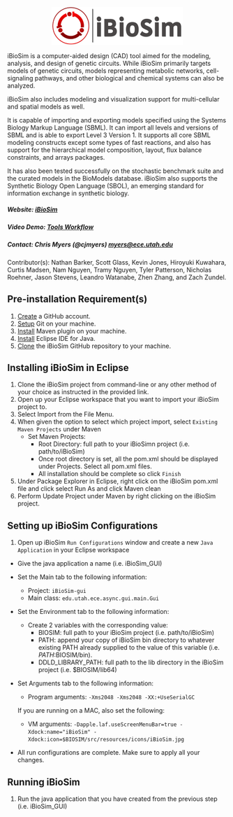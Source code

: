 
<p align="center">
  <img  src="docs/media/iBioSim_horizontal.png">
</p>

iBioSim is a computer-aided design (CAD) tool aimed for the modeling, analysis, and design of genetic circuits. 
While iBioSim primarily targets models of genetic circuits, models representing metabolic networks, cell-signaling pathways, 
and other biological and chemical systems can also be analyzed. 

iBioSim also includes modeling and visualization support for multi-cellular and spatial models as well. 

It is capable of importing and exporting models specified using the Systems Biology Markup Language (SBML). 
It can import all levels and versions of SBML and is able to export Level 3 Version 1. 
It supports all core SBML modeling constructs except some types of fast reactions, and also has support for the 
hierarchical model composition, layout, flux balance constraints, and arrays packages. 

It has also been tested successfully on the stochastic benchmark suite and the curated models in the BioModels database. 
iBioSim also supports the Synthetic Biology Open Language (SBOL), an emerging standard for information exchange in synthetic 
biology.

##### Website: [iBioSim](http://www.async.ece.utah.edu/ibiosim)
##### Video Demo: [Tools Workflow](https://www.youtube.com/watch?v=g4xayzlyC2Q)
##### Contact: Chris Myers (@cjmyers) myers@ece.utah.edu

Contributor(s): Nathan Barker, Scott Glass, Kevin Jones, Hiroyuki Kuwahara, Curtis Madsen, Nam Nguyen, Tramy Nguyen, Tyler Patterson, Nicholas Roehner, Jason Stevens, Leandro Watanabe, Zhen Zhang, and Zach Zundel.


## Pre-installation Requirement(s)
1. [Create](https://github.com/) a GitHub account.
2. [Setup](https://help.github.com/articles/set-up-git) Git on your machine.
3. [Install](https://maven.apache.org/download.cgi) Maven plugin on your machine.
4. [Install](http://www.eclipse.org) Eclipse IDE  for Java. 
5. [Clone](https://help.github.com/articles/cloning-a-repository/) the iBioSim GitHub repository to your machine.


## Installing iBioSim in Eclipse
1. Clone the iBioSim project from command-line or any other method of your choice as instructed in the provided link.
2. Open up your Eclipse workspace that you want to import your iBioSim project to.
3. Select Import from the File Menu.
4. When given the option to select which project import, select ```Existing Maven Projects``` under Maven
   * Set Maven Projects:
      * Root Directory: full path to your iBioSimn project (i.e. path/to/iBioSim)
      * Once root directory is set, all the pom.xml should be displayed under Projects. Select all pom.xml files.
      * All installation should be complete so click ```Finish```
5. Under Package Explorer in Eclipse, right click on the iBioSim pom.xml file and click select Run As and click Maven clean
6. Perform Update Project under Maven by right clicking on the iBioSim project.

## Setting up iBioSim Configurations
1. Open up iBioSim ```Run Configurations``` window and create a new ```Java Application``` in your Eclipse workspace
  * Give the java application a name (i.e. iBioSim_GUI)
  * Set the Main tab to the following information:
    * Project: ```iBioSim-gui```
    * Main class: ```edu.utah.ece.async.gui.main.Gui```
  * Set the Environment tab to the following information:
    * Create 2 variables with the corresponding value:
      * BIOSIM: full path to your iBioSim project (i.e. path/to/iBioSim)
      * PATH: append your copy of iBioSim bin directory to whatever existing PATH already supplied to the value of this variable (i.e. $PATH:$BIOSIM/bin).
      * DDLD_LIBRARY_PATH: full path to the lib directory in the iBioSim project (i.e. $BIOSIM/lib64)
  * Set Arguments tab to the following information:
    * Program arguments: ```-Xms2048 -Xms2048 -XX:+UseSerialGC```
    
    If you are running on a MAC, also set the following:
    * VM arguments: ```-Dapple.laf.useScreenMenuBar=true -Xdock:name="iBioSim" -Xdock:icon=$BIOSIM/src/resources/icons/iBioSim.jpg```
  * All run configurations are complete. Make sure to apply all your changes.

## Running iBioSim
1. Run the java application that you have created from the previous step (i.e. iBioSim_GUI)
